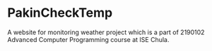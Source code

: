 # PakinCheckTemp
A website for monitoring weather project which is a part of 2190102 Advanced Computer Programming course at ISE Chula.
